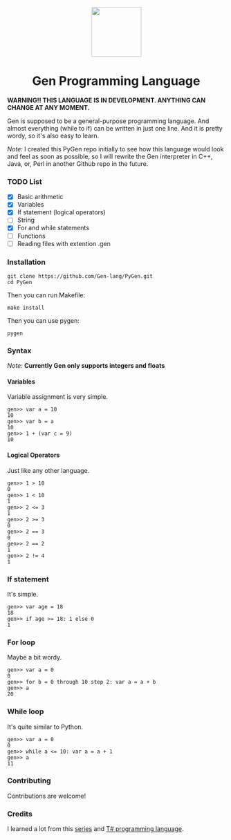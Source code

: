 <div align="center">
    <img width="115px" src="https://user-images.githubusercontent.com/60306074/148671204-b759cf4b-dada-483b-80f5-7bc24efc49e5.png">
    <h1>Gen Programming Language</h1>
</div>

**WARNING!! THIS LANGUAGE IS IN DEVELOPMENT. ANYTHING CAN CHANGE AT ANY MOMENT.**

Gen is supposed to be a general-purpose programming language. And almost everything (while to if) can be written in just one line. And it is pretty wordy, so it's also easy to learn.


*Note:* I created this PyGen repo initially to see how this language would look and feel as soon as possible, so I will rewrite the Gen interpreter in C++, Java, or, Perl in another Github repo in the future.


### TODO List
 - [x] Basic arithmetic
 - [x] Variables
 - [x] If statement (logical operators)
 - [ ] String
 - [x] For and while statements
 - [ ] Functions
 - [ ] Reading files with extention .gen

### Installation
```
git clone https://github.com/Gen-lang/PyGen.git
cd PyGen
```
Then you can run Makefile:
```
make install
```
Then you can use pygen:
```
pygen
```

### Syntax
*Note:* **Currently Gen only supports integers and floats**

#### Variables
Variable assignment is very simple.
```
gen>> var a = 10
10
gen>> var b = a
10
gen>> 1 + (var c = 9)
10
```
#### Logical Operators
Just like any other language.
```
gen>> 1 > 10
0
gen>> 1 < 10 
1
gen>> 2 <= 3
1
gen>> 2 >= 3
0
gen>> 2 == 3
0
gen>> 2 == 2
1
gen>> 2 != 4
1
```

### If statement
It's simple.
```
gen>> var age = 18
18
gen>> if age >= 18: 1 else 0
1
```

### For loop
Maybe a bit wordy.
```
gen>> var a = 0
0
gen>> for b = 0 through 10 step 2: var a = a + b
gen>> a
20
```

### While loop
It's quite similar to Python.
```
gen>> var a = 0
0
gen>> while a <= 10: var a = a + 1
gen>> a 
11
```

### Contributing
Contributions are welcome!

### Credits
I learned a lot from this [series](https://ruslanspivak.com/lsbasi-part1/) and [T# programming language](https://github.com/Tsharp-lang/Tsharp).